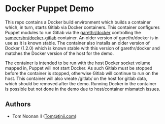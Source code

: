 Docker Puppet Demo
==================

This repo contains a Docker build environment which builds a container which, in turn, starts Gitlab via Docker containers.
This container configures Puppet modules to run Gitlab via the [garethr/docker](https://forge.puppetlabs.com/garethr/docker) controlling the [sameersbn/docker-gitlab](https://github.com/sameersbn/docker-gitlab) container.
An older version of garethr/docker is in use as it is known stable.
The container also installs an older version of Docker (1.2.0) which is known stable with this version of garethr/docker and matches the Docker version of the host for the demo.

The container is intended to be run with the host Docker socket volume mapped in, Puppet will not start Docker.
As such Gitlab must be stopped before the container is stopped, otherwise Gitlab will continue to run on the host.
This container will also vreate /gitlab/ on the host for gitlab data, which should be removed after the demo.
Running Docker in the container is possible but not done in the demo due to host/container mismatch issues.

Authors
-------

- Tom Noonan II (Tom@tjnii.com)

